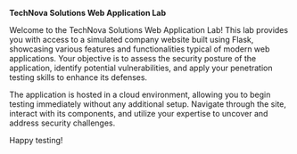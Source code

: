 **TechNova Solutions Web Application Lab**

Welcome to the TechNova Solutions Web Application Lab! This lab provides you with access to a simulated company website built using Flask, showcasing various features and functionalities typical of modern web applications. Your objective is to assess the security posture of the application, identify potential vulnerabilities, and apply your penetration testing skills to enhance its defenses.

The application is hosted in a cloud environment, allowing you to begin testing immediately without any additional setup. Navigate through the site, interact with its components, and utilize your expertise to uncover and address security challenges.

Happy testing!